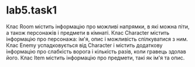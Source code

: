 # lab5.task1
Клас Room містить інформацію про можливі напрямки, в які можна піти, а також персонажів і предмети в кімнаті. Клас Character містить інформацію про персонажа: ім'я, опис і можливість спілкуватися з ним. Клас Enemy успадковується від Character і містить додаткову інформацію про слабкість ворога і кількість разів, коли гравець здолав його. Клас Item містить інформацію про предмети, такі як ім'я та опис.

